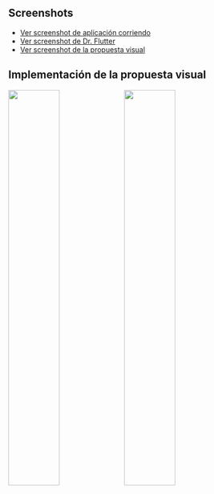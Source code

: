 ## Screenshots

- [Ver screenshot de aplicación corriendo](https://github.com/SexoSupremo/flutter-template-ucom/blob/main/.screens/PhonePixel%C3%B1.png)
- [Ver screenshot de Dr. Flutter](https://github.com/SexoSupremo/flutter-template-ucom/blob/main/.screens/Dr%20Flutter.png)
- [Ver screenshot de la propuesta visual](https://github.com/SexoSupremo/flutter-template-ucom/blob/main/.screens/Propuesta%20Visual.png)
<h2>Implementación de la propuesta visual</h2>
<p>
  <img src="https://github.com/SexoSupremo/flutter-template-ucom/blob/main/.screens/Implementaci%C3%B3n%201.png?raw=true" width="45%">
  <img src="https://github.com/SexoSupremo/flutter-template-ucom/blob/main/.screens/Implementaci%C3%B3n%202.png?raw=true" width="45%">
</p>
